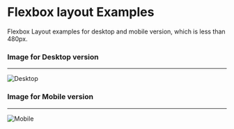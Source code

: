 # Flexbox layout Examples

Flexbox Layout examples for desktop and mobile version, which is less than 480px.

### Image for Desktop version

---

![Desktop](./layout_desktop.png "desktop version")

### Image for Mobile version

---

![Mobile](./layout_mobile.png "mobile version")
